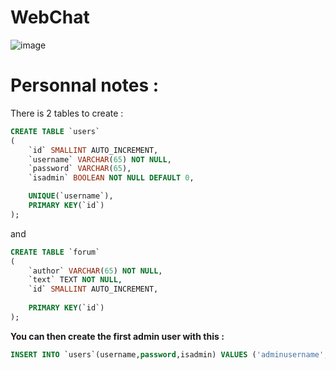 # WebChat

![image](https://user-images.githubusercontent.com/106782577/179762868-ce09f7c7-5acb-416b-80de-16bf0e919a58.png)

# Personnal notes : 

There is 2 tables to create :
```sql
CREATE TABLE `users`
(
    `id` SMALLINT AUTO_INCREMENT,  
    `username` VARCHAR(65) NOT NULL,  
    `password` VARCHAR(65),
    `isadmin` BOOLEAN NOT NULL DEFAULT 0,  

    UNIQUE(`username`),
    PRIMARY KEY(`id`)
);
```

and

```sql
CREATE TABLE `forum`
(
    `author` VARCHAR(65) NOT NULL,
    `text` TEXT NOT NULL,
    `id` SMALLINT AUTO_INCREMENT,
 
    PRIMARY KEY(`id`)
);
```

**You can then create the first admin user with this :**

```sql
INSERT INTO `users`(username,password,isadmin) VALUES ('adminusername','adminpassword',1);
```
